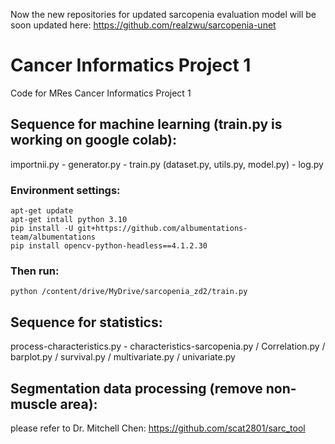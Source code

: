 Now the new repositories for updated sarcopenia evaluation model will be soon updated here: https://github.com/realzwu/sarcopenia-unet

# Cancer Informatics Project 1
Code for MRes Cancer Informatics Project 1

## Sequence for machine learning (train.py is working on google colab):

importnii.py - generator.py - train.py (dataset.py, utils.py, model.py) - log.py

### Environment settings:
```
apt-get update
apt-get intall python 3.10
pip install -U git+https://github.com/albumentations-team/albumentations
pip install opencv-python-headless==4.1.2.30
```
### Then run:
```
python /content/drive/MyDrive/sarcopenia_zd2/train.py
```

## Sequence for statistics:

process-characteristics.py - characteristics-sarcopenia.py / Correlation.py / barplot.py / survival.py /  multivariate.py / univariate.py

## Segmentation data processing (remove non-muscle area):

please refer to Dr. Mitchell Chen: https://github.com/scat2801/sarc_tool
